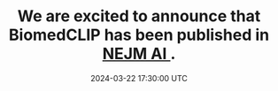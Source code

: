 ---
title: We are excited to announce that BiomedCLIP has been published in <a href="https://ai.nejm.org/doi/full/10.1056/AIoa2400640" target="_blank">NEJM AI </a>.
date: 2024-03-22 17:30:00 UTC
---